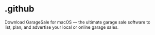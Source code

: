 # .github
Download GarageSale for macOS — the ultimate garage sale software to list, plan, and advertise your local or online garage sales.
